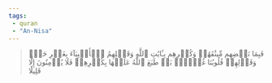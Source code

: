 ```yaml
---
tags: 
 - quran 
 - "An-Nisa"
---
```


> فَبِمَا نَقۡضِهِم مِّيثَٰقَهُمۡ وَكُفۡرِهِم بِـَٔايَٰتِ ٱللَّهِ وَقَتۡلِهِمُ ٱلۡأَنۢبِيَآءَ بِغَيۡرِ حَقّٖ وَقَوۡلِهِمۡ قُلُوبُنَا غُلۡفُۢۚ بَلۡ طَبَعَ ٱللَّهُ عَلَيۡهَا بِكُفۡرِهِمۡ فَلَا يُؤۡمِنُونَ إِلَّا قَلِيلٗا

